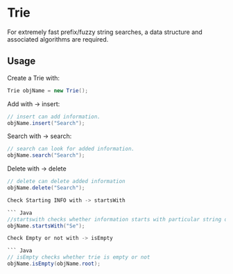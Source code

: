 # Trie

For extremely fast prefix/fuzzy string searches, a data structure and associated algorithms are required.

## Usage

Create a Trie with:

``` Java
Trie objName = new Trie();
```
Add with -> insert:

``` Java
// insert can add information.
objName.insert("Search");
```
Search with -> search:

``` Java
// search can look for added information.
objName.search("Search");
```
Delete with -> delete

``` Java
// delete can delete added information
objName.delete("Search");

Check Starting INFO with -> startsWith

``` Java
//startswith checks whether information starts with particular string or not
objName.startsWith("Se");

Check Empty or not with -> isEmpty

``` Java
// isEmpty checks whether trie is empty or not
objName.isEmpty(objName.root);

